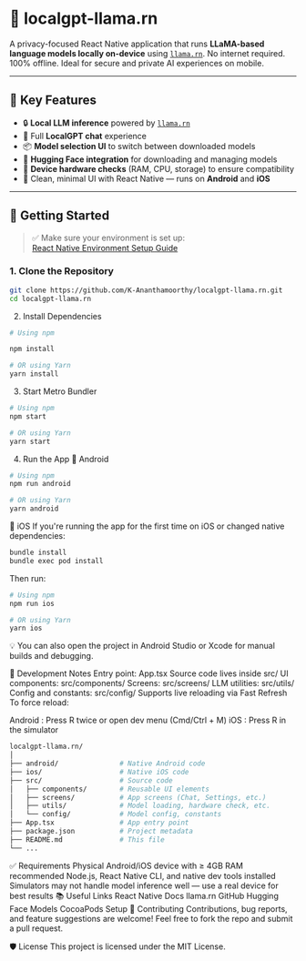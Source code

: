 # 🧠 localgpt-llama.rn

A privacy-focused React Native application that runs **LLaMA-based language models locally on-device** using [`llama.rn`](https://github.com/pocketpal-ai/llama.rn). No internet required. 100% offline. Ideal for secure and private AI experiences on mobile.

---

## 📲 Key Features

- 🔒 **Local LLM inference** powered by [`llama.rn`](https://github.com/pocketpal-ai/llama.rn)
- 💬 Full **LocalGPT chat** experience
- 📦 **Model selection UI** to switch between downloaded models
- 🔗 **Hugging Face integration** for downloading and managing models
- 📱 **Device hardware checks** (RAM, CPU, storage) to ensure compatibility
- 🌙 Clean, minimal UI with React Native — runs on **Android** and **iOS**

---

## 🚀 Getting Started

> ✅ Make sure your environment is set up:  
> [React Native Environment Setup Guide](https://reactnative.dev/docs/environment-setup)

### 1. Clone the Repository

```bash
git clone https://github.com/K-Ananthamoorthy/localgpt-llama.rn.git
cd localgpt-llama.rn

```
2. Install Dependencies
```bash
# Using npm

npm install

# OR using Yarn
yarn install
```
3. Start Metro Bundler
```bash
# Using npm
npm start

# OR using Yarn
yarn start
```
4. Run the App
📱 Android

```bash
# Using npm
npm run android

# OR using Yarn
yarn android
```
🍏 iOS
If you're running the app for the first time on iOS or changed native dependencies:
```bash
bundle install
bundle exec pod install
```
Then run:
```bash
# Using npm
npm run ios

# OR using Yarn
yarn ios
```
💡 You can also open the project in Android Studio or Xcode for manual builds and debugging.

🧪 Development Notes
Entry point: App.tsx
Source code lives inside src/
UI components: src/components/
Screens: src/screens/
LLM utilities: src/utils/
Config and constants: src/config/
Supports live reloading via Fast Refresh
To force reload:

Android : Press R twice or open dev menu (Cmd/Ctrl + M)
iOS : Press R in the simulator

```bash
localgpt-llama.rn/
│
├── android/               # Native Android code
├── ios/                   # Native iOS code
├── src/                   # Source code
│   ├── components/        # Reusable UI elements
│   ├── screens/           # App screens (Chat, Settings, etc.)
│   ├── utils/             # Model loading, hardware check, etc.
│   └── config/            # Model config, constants
├── App.tsx                # App entry point
├── package.json           # Project metadata
├── README.md              # This file
└── ...
```
✅ Requirements
Physical Android/iOS device with ≥ 4GB RAM recommended
Node.js, React Native CLI, and native dev tools installed
Simulators may not handle model inference well — use a real device for best results
📚 Useful Links
React Native Docs
llama.rn GitHub
Hugging Face Models
CocoaPods Setup
🤝 Contributing
Contributions, bug reports, and feature suggestions are welcome! Feel free to fork the repo and submit a pull request.

🛡️ License
This project is licensed under the MIT License.
